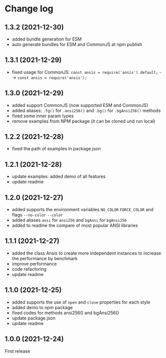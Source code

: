 # Change log

## 1.3.2 (2021-12-30)
- added bundle generation for ESM
- auto generate bundles for ESM and CommonJS at npm publish

## 1.3.1 (2021-12-29)
- fixed usage for CommonJS: `const ansis = require('ansis').default;` --> `const ansis = require('ansis');`

## 1.3.0 (2021-12-29)
- added support CommonJS (now supported ESM and CommonJS)
- added aliases: `.fg()` for `.ansi256()` and `.bg()` for `.bgAnsi256()` methods
- fixed some inner param types
- remove examples from NPM package (it can be cloned und run local)

## 1.2.2 (2021-12-28)
- fixed the path of examples in package.json

## 1.2.1 (2021-12-28)
- update examples: added demo of all features
- update readme

## 1.2.0 (2021-12-27)
- added supports the environment variables `NO_COLOR` `FORCE_COLOR` and flags `--no-color` `--color`
- added aliases `ansi` for `ansi256` and `bgAnsi` for `bgAnsi256`
- added to readme the compare of most popular ANSI libraries

## 1.1.1 (2021-12-27)
- added the class Ansis to create more independent instances to increase the performance by benchmark
- improve performance
- code refactoring
- update readme

## 1.1.0 (2021-12-25)
- added supports the use of `open` and `close` properties for each style
- added demo to npm package
- fixed codes for methods ansi256() and bgAnsi256()
- update package.json
- update readme

## 1.0.0 (2021-12-24)
First release
